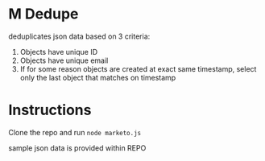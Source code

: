 # M Dedupe

deduplicates json data based on 3 criteria:

1. Objects have unique ID
2. Objects have unique email
3. If for some reason objects are created at exact same timestamp, 
select only the last object that matches on timestamp


# Instructions

Clone the repo and run `node marketo.js`

sample json data is provided within REPO